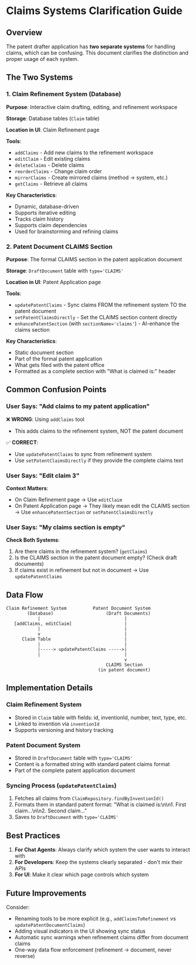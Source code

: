 # Claims Systems Clarification Guide

## Overview

The patent drafter application has **two separate systems** for handling claims, which can be confusing. This document clarifies the distinction and proper usage of each system.

## The Two Systems

### 1. Claim Refinement System (Database)

**Purpose**: Interactive claim drafting, editing, and refinement workspace

**Storage**: Database tables (`Claim` table)

**Location in UI**: Claim Refinement page

**Tools**:
- `addClaims` - Add new claims to the refinement workspace
- `editClaim` - Edit existing claims
- `deleteClaims` - Delete claims
- `reorderClaims` - Change claim order
- `mirrorClaims` - Create mirrored claims (method → system, etc.)
- `getClaims` - Retrieve all claims

**Key Characteristics**:
- Dynamic, database-driven
- Supports iterative editing
- Tracks claim history
- Supports claim dependencies
- Used for brainstorming and refining claims

### 2. Patent Document CLAIMS Section

**Purpose**: The formal CLAIMS section in the patent application document

**Storage**: `DraftDocument` table with `type='CLAIMS'`

**Location in UI**: Patent Application page

**Tools**:
- `updatePatentClaims` - Sync claims FROM the refinement system TO the patent document
- `setPatentClaimsDirectly` - Set the CLAIMS section content directly
- `enhancePatentSection` (with `sectionName='claims'`) - AI-enhance the claims section

**Key Characteristics**:
- Static document section
- Part of the formal patent application
- What gets filed with the patent office
- Formatted as a complete section with "What is claimed is:" header

## Common Confusion Points

### User Says: "Add claims to my patent application"

❌ **WRONG**: Using `addClaims` tool
- This adds claims to the refinement system, NOT the patent document

✅ **CORRECT**: 
- Use `updatePatentClaims` to sync from refinement system
- Use `setPatentClaimsDirectly` if they provide the complete claims text

### User Says: "Edit claim 3"

**Context Matters**:
- On Claim Refinement page → Use `editClaim`
- On Patent Application page → They likely mean edit the CLAIMS section → Use `enhancePatentSection` or `setPatentClaimsDirectly`

### User Says: "My claims section is empty"

**Check Both Systems**:
1. Are there claims in the refinement system? (`getClaims`)
2. Is the CLAIMS section in the patent document empty? (Check draft documents)
3. If claims exist in refinement but not in document → Use `updatePatentClaims`

## Data Flow

```
Claim Refinement System          Patent Document System
        (Database)                    (Draft Documents)
            |                                |
   [addClaims, editClaim]                    |
            |                                |
            v                                |
      Claim Table                            |
            |                                |
            |-----> updatePatentClaims ----->|
            |                                |
                                             v
                                      CLAIMS Section
                                   (in patent document)
```

## Implementation Details

### Claim Refinement System
- Stored in `Claim` table with fields: id, inventionId, number, text, type, etc.
- Linked to invention via `inventionId`
- Supports versioning and history tracking

### Patent Document System
- Stored in `DraftDocument` table with `type='CLAIMS'`
- Content is a formatted string with standard patent claims format
- Part of the complete patent application document

### Syncing Process (`updatePatentClaims`)
1. Fetches all claims from `ClaimRepository.findByInventionId()`
2. Formats them in standard patent format: "What is claimed is:\n\n1. First claim...\n\n2. Second claim..."
3. Saves to `DraftDocument` with `type='CLAIMS'`

## Best Practices

1. **For Chat Agents**: Always clarify which system the user wants to interact with
2. **For Developers**: Keep the systems clearly separated - don't mix their APIs
3. **For UI**: Make it clear which page controls which system

## Future Improvements

Consider:
- Renaming tools to be more explicit (e.g., `addClaimsToRefinement` vs `updatePatentDocumentClaims`)
- Adding visual indicators in the UI showing sync status
- Automatic sync warnings when refinement claims differ from document claims
- One-way data flow enforcement (refinement → document, never reverse) 